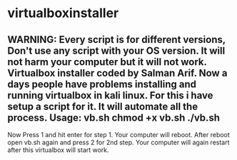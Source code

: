 # virtualboxinstaller
WARNING: Every script is for different versions, Don't use any script with your OS version. It will not harm your computer but it will not work.
Virtualbox installer coded by Salman Arif. Now a days people have problems installing and running virtualbox in kali linux. For this i have setup a script for it. It will automate all the process.
Usage:
vb.sh
chmod +x vb.sh
./vb.sh
--
Now Press 1 and hit enter for step 1.
Your computer will reboot.
After reboot open vb.sh again and press 2 for 2nd step.
Your computer will again restart after this virtualbox will start work.
